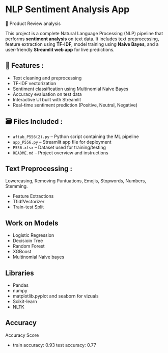 # NLP Sentiment Analysis App
📱 Product Review analysis

This project is a complete Natural Language Processing (NLP) pipeline that performs **sentiment analysis** on text data. It includes text preprocessing, feature extraction using **TF-IDF**, model training using **Naive Bayes**, and a user-friendly **Streamlit web app** for live predictions.

## 🚀 Features :

- Text cleaning and preprocessing
- TF-IDF vectorization
- Sentiment classification using Multinomial Naive Bayes
- Accuracy evaluation on test data
- Interactive UI built with Streamlit
- Real-time sentiment prediction (Positive, Neutral, Negative)

## 🗃️ Files Included :

- `aftab_P556(2).py` – Python script containing the ML pipeline
- `app_P556.py` – Streamlit app file for deployment
- `P556.xlsx` – Dataset used for training/testing
- `README.md` – Project overview and instructions

## Text Preprocessing : 
Lowercasing, Removing Puntuations, Emojis, Stopwords, Numbers, Stemming.

- Feature Extractions
- TfidfVectorizer
- Train-test Split
  
## Work on Models

- Logistic Regression
- Decisioin Tree
- Random Forest
- XGBoost
- Multinomial Naive bayes

## Libraries 
- Pandas
- numpy
- matplotlib.pyplot and seaborn for vizuals
- Scikit-learn
- NLTK
  
## Accuracy
Accuracy Score
- train accuracy: 0.93
  test accuracy: 0.77



